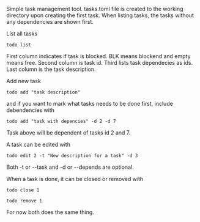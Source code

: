 Simple task management tool. tasks.toml file is created to the working directory upon creating the first task. When listing tasks, the tasks without any dependencies are shown first.

List all tasks

`todo list`

First column indicates if task is blocked. BLK means blockend and empty means free. Second column is task id. Third lists task dependecies as ids. Last column is the task description.

Add new task

`todo add "task description"`

and if you want to mark what tasks needs to be done first, include debendencies with

`todo add "task with depencies" -d 2 -d 7`

Task above will be dependent of tasks id 2 and 7.

A task can be edited with

`todo edit 2 -t "New description for a task" -d 3`

Both -t or --task and -d or --depends are optional.

When a task is done, it can be closed or removed with

`todo close 1`

`todo remove 1`

For now both does the same thing.
